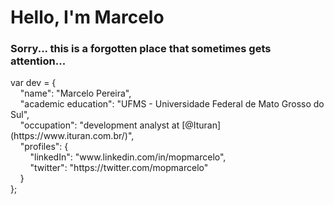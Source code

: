<h1>Hello, I'm Marcelo</h1>
<h3>Sorry... this is a forgotten place that sometimes gets attention...</h3>

<section>
	<p>var dev = { <br/>
    	&nbsp;&nbsp;&nbsp;&nbsp;"name": "Marcelo Pereira", <br/>
    	&nbsp;&nbsp;&nbsp;&nbsp;"academic education": "UFMS - Universidade Federal de Mato Grosso do Sul", <br/>
    	&nbsp;&nbsp;&nbsp;&nbsp;"occupation": "development analyst at [@Ituran](https://www.ituran.com.br/)", <br/>
    	&nbsp;&nbsp;&nbsp;&nbsp;"profiles": { <br/>
	    	&nbsp;&nbsp;&nbsp;&nbsp;&nbsp;&nbsp;&nbsp;&nbsp;"linkedIn": "www.linkedin.com/in/mopmarcelo", <br/>
		&nbsp;&nbsp;&nbsp;&nbsp;&nbsp;&nbsp;&nbsp;&nbsp;"twitter": "https://twitter.com/mopmarcelo"<br/>
     	&nbsp;&nbsp;&nbsp;&nbsp;}<br/>
	};
	</p>
</section>
<!--
**mopmarcelo/mopmarcelo** is a ✨ _special_ ✨ repository because its `README.md` (this file) appears on your GitHub profile.

Here are some ideas to get you started:

- 🔭 I’m currently working on ...
- 🌱 I’m currently learning ...
- 👯 I’m looking to collaborate on ...
- 🤔 I’m looking for help with ...
- 💬 Ask me about ...
- 📫 How to reach me: ...
- 😄 Pronouns: ...
- ⚡ Fun fact: ...
-->
